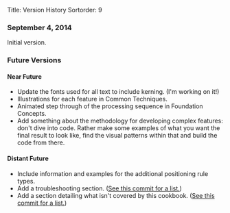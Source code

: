Title: Version History
Sortorder: 9

### September 4, 2014

Initial version.

### Future Versions

#### Near Future

- Update the fonts used for all text to include kerning. (I'm working on it!)
- Illustrations for each feature in Common Techniques.
- Animated step through of the processing sequence in Foundation Concepts.
- Add something about the methodology for developing complex features: don't dive into code. Rather make some examples of what you want the final result to look like, find the visual patterns within that and build the code from there.

#### Distant Future

- Include information and examples for the additional positioning rule types.
- Add a troubleshooting section. ([See this commit for a list.](https://github.com/typesupply/opentype-feature-intro/commit/00ae80400faf8f645cfab58b1b1b1a6c2e4dfd7f))
- Add a section detailing what isn't covered by this cookbook. ([See this commit for a list.](https://github.com/typesupply/opentype-feature-intro/commit/00ae80400faf8f645cfab58b1b1b1a6c2e4dfd7f))